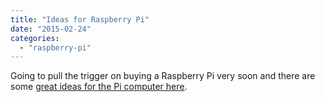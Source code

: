 ```yaml
---
title: "Ideas for Raspberry Pi"
date: "2015-02-24"
categories: 
  - "raspberry-pi"
---
```


Going to pull the trigger on buying a Raspberry Pi very soon and there are some [great ideas for the Pi computer here](http://www.instructables.com/howto/raspberry+pi/).
